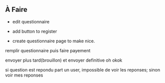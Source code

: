 ## À Faire
- edit questionnaire
<!-- - delete and edit events -->
- add button to register
<!-- - event details page to make nice. -->
- create questionnaire page to make nice.

remplir questionnaire puis faire payement

envoyer plus tard(brouillon) et envoyer definitive
oh okok

si question est repondu part un user, impossible de voir les reponses; sinon voir mes reponses